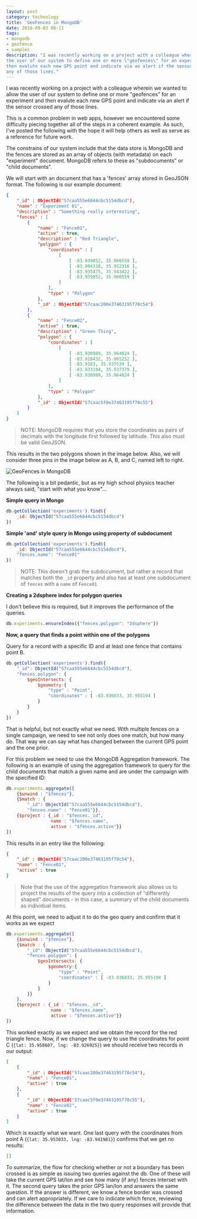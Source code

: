 ```yaml
---
layout: post
category: technology
title: 'GeoFences in MongoDB'
date: 2016-09-03 06:11
tags:
- mongodb
- geofence
- samples
description: "I was recently working on a project with a colleague wherein we wanted to allow 
the user of our system to define one or more \"geofences\" for an experiment and 
then evalute each new GPS point and indicate via an alert if the sensor crossed 
any of those lines."
---
```


I was recently working on a project with a colleague wherein we wanted to allow 
the user of our system to define one or more "geofences" for an experiment and 
then evalute each new GPS point and indicate via an alert if the sensor crossed 
any of those lines. 

This is a common problem in web apps, however we encountered some difficulty 
piecing together all of the steps in a coherent example. As such, I've posted 
the following with the hope it will help others as well as serve as a reference 
for future work.

The constrains of our system include that the data store is MongoDB and the 
fences are stored as an array of objects (with metadata) on each "experiment" 
document. MongoDB refers to these as "subdocuments" or "child documents".

We will start with an document that has a 'fences' array stored in GeoJSON 
format. The following is our example document:

```json
{
    "_id" : ObjectId("57caa555e6644cbc5154dbcd"),
    "name" : "Experiment 01",
    "description" : "Something really interesting",
    "fences" : [ 
        {
            "name" : "Fence01",
            "active" : true,
            "description" : "Red Triangle",
            "polygon" : {
                "coordinates" : [ 
                    [ 
                        [ -83.939852, 35.966559 ], 
                        [ -83.904318, 35.952316 ], 
                        [ -83.935475, 35.943422 ], 
                        [ -83.939852, 35.966559 ]
                    ]
                ],
                "type" : "Polygon"
            },
            "_id" : ObjectId("57caac200e37463195f70c54")
        }, 
        {
            "name" : "Fence02",
            "active" : true,
            "description" : "Green Thing",
            "polygon" : {
                "coordinates" : [ 
                    [ 
                        [ -83.930989, 35.964824 ], 
                        [ -83.918432, 35.965252 ], 
                        [ -83.9183, 35.937539 ], 
                        [ -83.933104, 35.937379 ], 
                        [ -83.930989, 35.964824 ]
                    ]
                ],
                "type" : "Polygon"
            },
            "_id" : ObjectId("57caac5f0e37463195f70c55")
        }
    ]
}
```
> NOTE: MongoDB requires that you store the coordinates as pairs of decimals 
with the longitude first followed by latitude. This also must be valid GeoJSON.

This results in the two polygons shown in the image below. Also, we will 
consider three pins in the image below as A, B, and C, named left to right.

<img alt='GeoFences in MongoDB' src='/images/geofence.png' class='blogimage img-responsive'>

The following is a bit pedantic, but as my high school physics teacher always 
said, "start with what you know"...

__Simple query in Mongo__

```javascript
db.getCollection('experiments').find({
    _id: ObjectId("57caa555e6644cbc5154dbcd")
})
```

__Simple 'and' style query in Mongo using property of subdocument__

```javascript
db.getCollection('experiments').find({
    _id: ObjectId("57caa555e6644cbc5154dbcd"), 
    "fences.name": "Fence01"
})
```

> NOTE: This doesn't grab the subdocument, but rather a record that matches both 
the `_id` property and also has at least one subdocument of `fences` with a 
`name` of `Fence01`

__Creating a 2dsphere index for polygon queries__

I don't believe this is required, but it improves the performance of the 
queries.

```javascript
db.experiments.ensureIndex({"fences.polygon": "2dsphere"})
```

__Now, a query that finds a point within one of the polygons__

Query for a record with a specific ID and at least one fence that contains 
point B.

```javascript
db.getCollection('experiments').find({
    "_id": ObjectId("57caa555e6644cbc5154dbcd"),
    "fences.polygon": {
        $geoIntersects: {
            $geometry:{ 
                "type" : "Point",
                "coordinates" : [ -83.936033, 35.955194 ]
            }
        }
    }
})
```

That is helpful, but not exactly what we need. With multiple fences on a 
single campaign, we need to see not only does one match, but how many do.
That way we can say what has changed between the current GPS point and the
one prior.

For this problem we need to use the MongoDB Aggregation framework. The following 
is an example of using the aggregation framework to query for the child 
documents that match a given name and are under the campaign with the specified 
ID:

```javascript
db.experiments.aggregate([
    {$unwind : "$fences"},
    {$match : {
        "_id": ObjectId("57caa555e6644cbc5154dbcd"), 
        "fences.name" : "Fence01"}},
    {$project : {_id : "$fences._id", 
                 name : "$fences.name", 
                 active : "$fences.active"}}
])
```

This results in an entry like the following:

```json
{
    "_id" : ObjectId("57caac200e37463195f70c54"),
    "name" : "Fence01",
    "active" : true
}
```
> Note that the use of the aggregation framework also allows us to project the 
results of the query into a collection of "differently shaped" documents - in 
this case, a summary of the child documents as individual items.

At this point, we need to adjust it to do the geo query and confirm that it 
works as we expect

```javascript
db.experiments.aggregate([
    {$unwind : "$fences"},
    {$match : {
        "_id": ObjectId("57caa555e6644cbc5154dbcd"), 
        "fences.polygon": {
            $geoIntersects: {
                $geometry:{ 
                    "type" : "Point",
                    "coordinates" : [ -83.936033, 35.955194 ]
                }
            }
        }}
    },
    {$project : {_id : "$fences._id", 
                 name : "$fences.name", 
                 active : "$fences.active"}}
])
```

This worked exactly as we expect and we obtain the record for the red triangle
fence. Now, if we change the query to use the coordinates for point C 
(`{lat: 35.958607, lng: -83.926925}`) we should receive two records in our 
output:

```json
[
    {
        "_id" : ObjectId("57caac200e37463195f70c54"),
        "name" : "Fence01",
        "active" : true
    },
    {
        "_id" : ObjectId("57caac5f0e37463195f70c55"),
        "name" : "Fence02",
        "active" : true
    }
]
```
Which is exactly what we want. One last query with the coordinates from point 
A (`{lat: 35.953033, lng: -83.941981}`) confirms that we get no results:

```json
[]
```

To summarize, the flow for checking whether or not a boundary has been 
crossed is as simple as issuing two queries against the db. One of these will 
take the current GPS lat/lon and see how many (if any) fences interset with it.
The second query takes the prior GPS lan/lon and answers the same question. If 
the answer is different, we know a fence border was crossed and can alert 
appropriately. If we care to indicate which fence, reviewing the difference 
between the data in the two query responses will provide that information.

